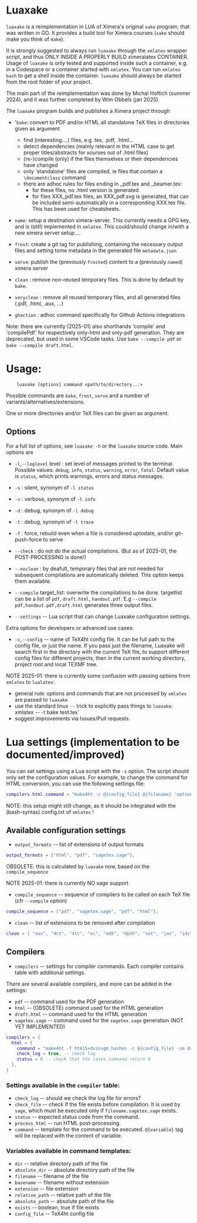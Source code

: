 # Luaxake

`luaxake` is a reimplementation in LUA of Ximera's original `xake` program, that was written in GO.
It provides a build tool for Ximera courses (`xake` should make you think of `make`).

It is strongly suggested to always run `luaxake` through the `xmlatex` wrapper script, and thus ONLY INSIDE A PROPERLY BUILD ximeralatex CONTAINER.
Usage of `luaxake` is only tested and supported inside such a container, e.g. in a Codespace or a container started with `xmlatex`. You can run `xmlatex bash` to get a shell inside the container.
`luaxake` should always be started from the root folder of your project. 

The main part of the reimplementation was done by Michal Hoftich (summer 2024), and it was further completed by Wim Obbels (jan 2025).

The `luaxake` program builds and publishes a Ximera project through

- '`bake`: convert to PDF and/or HTML all standalone TeX files in directories given as argument
  - find (interesting....) files, e.g .tex, .pdf, .html...
  - detect dependencies  (mainly relevant in the HTML case to get proper titles/abstracts for xourses out of .html files)
  - (re-)compile (only) if the files themselves or their dependencies have changed
  - only 'standalone' files are compiled, ie files that contain a `\documentclass` command
  - there are adhoc rules for files ending in _pdf.tex and _beamer.tex: 
    - for these files, no .html version is generated
    - for files XXX_pdf.tex files, an XXX_pdf.svg is generated, that can be included semi-automatically in a corresponding XXX.tex file. This has been used for cheatsheets.

- `name`: setup a destination ximera-server. This currently needs a GPG key, and is (still) implemented in `xmlatex`. This could/should change in/with a new ximera server setup....

- `frost`: create a git tag for publishing, containing the necessary output files and setting tome metadata
 in the generated file `metadata.json`

- `serve`: publish the (previously `frosted`) content to a (previously `named`) ximera server

- `clean` : remove non-reused temporary files. This is done by default by `bake`.
- `veryclean` : remove all reused temporary files, and all generated files (.pdf, .html, .aux, ...)

- `ghaction` : adhoc command specifically for Github Actions integrations


Note: there are currently (2025-01) also shorthands 'compile' and 'compilePdf' for respectively only-html and only-pdf generation. 
They are deprecated, but used in some VSCode tasks. Use `bake --compile pdf` or `bake --compile draft.html`.



# Usage:

```
    luaxake [options] command <path/to/directory...>
```


Possible commands are `bake`, `frost`, `serve` and a number of variants/alternatives/extensions.

One or more directories and/or TeX files can be given as argument.


## Options

For a full list of options, see `luaxake -h` or the `luaxake` source code. Main options are

- `-l`,`--loglevel` level  : set level of messages printed to the terminal. Possible
  values: `debug`, `info`, `status`, `warning`, `error`, `fatal`. Default value is `status`,
  which prints warnings, errors and status messages.

- `-s` : silent,  synonym of `-l status`
- `-v` : verbose, synonym of `-l info`
- `-d` : debug,   synonym of `-l debug`
- `-t` : debug,   synonym of `-l trace`

- `-f` : force, rebuild even when a file is considered uptodate, and/or git-push-force to serve 
- `--check` : do not do the actual compilations. (But as of 2025-01, the POST-PROCESSING is done!)
- `--noclean` : by deafult, temporary files that are not needed for subsequent compilations are automatically deleted. This option keeps them available.

- `--compile` target_list: overwrite the compilations to be done. targetlist can be a list of `pdf`, `draft.html`, `handout.pdf`. E.g `--compile pdf,handout.pdf,draft.html` generates three output files.

- `--settings` -- Lua script that can change Luaxake configuration settings.

Extra options for developers or advanced use cases:

- `-c`,`--config` -- name of TeX4ht config file. It can be full path to the
  config file, or just the name. If you pass just the filename, Luaxake will
  search first in the directory with the current TeX file, to support different
  config files for different projects, then in the current working directory,
  project root and local TEXMF tree.

NOTE 2025-01: there is currently some confusion with passing options from `xmlatex` to `lualatex`:
- general rule: options and commands that are not processed by `xmlatex` are passed to `luaxake`
- use the standard linux `--` trick to explicitly pass things to `luaxake`: xmlatex -- -t bake test.tex`
- suggest improvements via Issues/Pull requests.


# Lua settings  (implementation to be documented/improved)

You can set settings using a Lua script with the `-s` option. The script should 
only set the configuration values. For example, to change the command for HTML 
conversion, you can use the following settings file:

```Lua 
compilers.html.command = "make4ht -c @{config_file} @{filename} 'options'"
```

NOTE: this setup might still change, as it should be integrated with the (bash-syntax) config.txt of `xmlatex` !


## Available configuration settings

- `output_formats` -- list of extensions of output formats

```Lua
output_formats = {"html", "pdf", "sagetex.sage"},
```

OBSOLETE: this is calculated by `luaxake` now, based on the `compile_sequence`

NOTE 2025-01: there is currently NO sage support

- `compile_sequence` -- sequence  of compilers to be called on each TeX file (cfr `--compile` option)

```Lua
compile_sequence = {"pdf", "sagetex.sage", "pdf", "html"},
```

- `clean` -- list of extensions to be removed after compilation

```Lua
clean = { "aux", "4ct", "4tc", "oc", "md5", "dpth", "out", "jax", "idv", "lg", "tmp", "xref", "log", "auxlock", "dvi", "scmd", "sout" }
```

## Compilers

- `compilers` -- settings for compiler commands. Each compiler contains table with additional settings.

There are several available compilers, and more can be added in the settings:

- `pdf` -- command used for the PDF generation
- `html` -- (OBSOLETE) command used for the HTML generation
- `draft.html` -- command used for the HTML generation
- `sagetex.sage` -- command used for the `sagetex.sage` generation  (NOT YET IMPLEMENTED)

```Lua
compilers = {
  html = {
    command = "make4ht -f html5+dvisvgm_hashes -c @{config_file} -sm draft @{filename}",
    check_log = true, -- check log
    status = 0 -- check that the latex command return 0
  },
}
```

### Settings available in the `compiler` table:

- `check_log` -- should we check the log file for errors?
- `check_file` -- check if the file exists before compilation. It is used by `sage`, which must be executed only if `filename.sagetex.sage` exists.
- `status` -- expected status code from the command.
- `process_html` -- run HTML post-processing.
- `command` -- template for the command to be executed. `@{variable}` tag will be replaced with the content of variable. 

### Variables available in command templates:

  - `dir` -- relative directory path of the file 
  - `absolute_dir` -- absolute directory path of the file
  - `filename` -- filename of the file
  - `basename` -- filename without extension
  - `extension` -- file extension
  - `relative_path` -- relative path of the file 
  - `absolute_path` -- absolute path of the file
  - `exists` -- boolean, true if file exists
  - `config_file` -- TeX4ht config file
